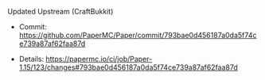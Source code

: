 Updated Upstream (CraftBukkit)

* Commit: https://github.com/PaperMC/Paper/commit/793bae0d456187a0da5f74ce739a87af62faa87d

* Details: https://papermc.io/ci/job/Paper-1.15/123/changes#793bae0d456187a0da5f74ce739a87af62faa87d